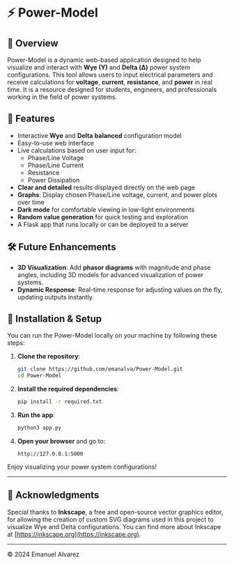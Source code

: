 # ⚡ Power-Model

## 📝 Overview
Power-Model is a dynamic web-based application designed to help visualize and interact with **Wye (Y)** and **Delta (Δ)** power system configurations. This tool allows users to input electrical parameters and receive calculations for **voltage**, **current**, **resistance**, and **power** in real time. It is a resource designed for students, engineers, and professionals working in the field of power systems.

## 🌟 Features
- Interactive **Wye** and **Delta** **balanced** configuration model
- Easy-to-use web interface
- Live calculations based on user input for:
  - Phase/Line Voltage
  - Phase/Line Current
  - Resistance
  - Power Dissipation
- **Clear and detailed** results displayed directly on the web page
- **Graphs**: Display chosen Phase/Line voltage, current, and power plots over time
- **Dark mode** for comfortable viewing in low-light environments
- **Random value generation** for quick testing and exploration
- A Flask app that runs locally or can be deployed to a server

## 🛠️ Future Enhancements
- **3D Visualization**: Add **phasor diagrams** with magnitude and phase angles, including 3D models for advanced visualization of power systems.
- **Dynamic Response**: Real-time response for adjusting values on the fly, updating outputs instantly.

## 🚀 Installation & Setup
You can run the Power-Model locally on your machine by following these steps:

1. **Clone the repository**:
    ```bash
    git clone https://github.com/emanalva/Power-Model.git
    cd Power-Model
    ```

2. **Install the required dependencies**:
    ```bash
    pip install -r required.txt
    ```

3. **Run the app**:
    ```bash
    python3 app.py
    ```

4. **Open your browser** and go to:
    ```
    http://127.0.0.1:5000
    ```
Enjoy visualizing your power system configurations!

---

## 🙏 Acknowledgments
Special thanks to **Inkscape**, a free and open-source vector graphics editor, for allowing the creation of custom SVG diagrams used in this project to visualize Wye and Delta configurations. You can find more about Inkscape at [https://inkscape.org](https://inkscape.org).

---

© 2024 Emanuel Alvarez